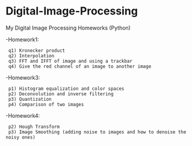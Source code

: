 # Digital-Image-Processing
My Digital Image Processing Homeworks (Python)

  -Homework1:  
  
     q1) Kronecker product 
     q2) Interpolation 
     q3) FFT and IFFT of image and using a trackbar 
     q4) Give the red channel of an image to another image
  -Homework3:
  
     p1) Histogram equalization and color spaces
     p2) Deconvolution and inverse filtering
     p3) Quantization
     p4) Comparison of two images
  
  -Homework4:
  
     p2) Hough Transform
     p3) Image Smoothing (adding noise to images and how to denoise the noisy ones)
